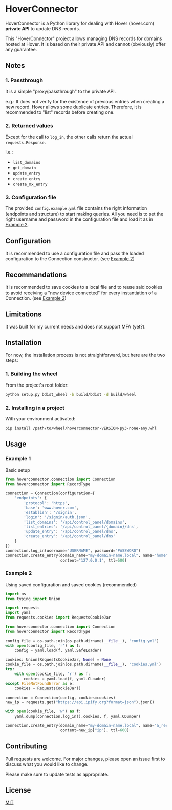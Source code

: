 # HoverConnector
HoverConnector is a Python library for dealing with Hover (hover.com) __private API__ to update DNS records.

This "HoverConnector" project allows managing DNS records for domains hosted at Hover. 
It is based on their private API and cannot (obviously) offer any guarantee.

## Notes
### 1. Passthrough 
It is a simple "proxy/passthrough" to the private API.

e.g.: It does not verify for the existence of previous entries when creating a new record. Hover allows some duplicate
entries. Therefore, it is recommended to "list" records before creating one. 

### 2. Returned values
Except for the call to `log_in`, the other calls return the actual `requests.Response`.

i.e.:
- `list_domains`
- `get_domain`
- `update_entry`
- `create_entry`
- `create_mx_entry`

### 3. Configuration file
The provided `config.example.yml` file contains the right information (endpoints and structure) to start making queries. All you need is to set the right username and password in the configuration file and load it as in [Example 2](#example-2).  

## Configuration
It is recommended to use a configuration file and pass the loaded configuration to the Connection constructor. 
(see [Example 2](#example-2))

## Recommandations
It is recommended to save cookies to a local file and to reuse said cookies to avoid receiving a 
"new device connected" for every instantiation of a Connection. 
(see [Example 2](#example-2))

## Limitations
It was built for my current needs and does not support MFA (yet?).

## Installation
For now, the installation process is not straightforward, but here are the two steps:

### 1. Building the wheel
From the project's root folder:
```bash
python setup.py bdist_wheel -b build/bdist -d build/wheel
```

### 2. Installing in a project
With your environment activated:
```bash
pip install /path/to/wheel/hoverconnector-VERSION-py3-none-any.whl
```

## Usage
### Example 1
Basic setup

```python
from hoverconnector.connection import Connection
from hoverconnector import RecordType

connection = Connection(configuration={
    'endpoints': {
        'protocol': 'https',
        'base': 'www.hover.com',
        'establish': '/signin',
        'login': '/signin/auth.json',
        'list_domains': '/api/control_panel/domains',
        'list_entries': '/api/control_panel/{domain}/dns',
        'update_entry': '/api/control_panel/dns',
        'create_entry': '/api/control_panel/dns'
    }
})
connection.log_in(username="USERNAME", password="PASSWORD")
connection.create_entry(domain_name="my-domain-name.local", name="home", record_type=RecordType.A,
                        content="127.0.0.1", ttl=600)

```

### Example 2
Using saved configuration and saved cookies (recommended)

```python
import os
from typing import Union

import requests
import yaml
from requests.cookies import RequestsCookieJar

from hoverconnector.connection import Connection
from hoverconnector import RecordType

config_file = os.path.join(os.path.dirname(__file__), 'config.yml')
with open(config_file, 'r') as f:
    config = yaml.load(f, yaml.SafeLoader)

cookies: Union[RequestsCookieJar, None] = None
cookie_file = os.path.join(os.path.dirname(__file__), 'cookies.yml')
try:
    with open(cookie_file, 'r') as f:
        cookies = yaml.load(f, yaml.CLoader)
except FileNotFoundError as e:
    cookies = RequestsCookieJar()

connection = Connection(config, cookies=cookies)
new_ip = requests.get("https://api.ipify.org?format=json").json()

with open(cookie_file, 'w') as f:
    yaml.dump(connection.log_in().cookies, f, yaml.CDumper)

connection.create_entry(domain_name="my-domain-name.local", name="a_record", record_type=RecordType.A,
                        content=new_ip["ip"], ttl=600)
```

## Contributing
Pull requests are welcome. For major changes, please open an issue first to discuss what you would like to change.

Please make sure to update tests as appropriate.

## License
[MIT](https://choosealicense.com/licenses/mit/)
